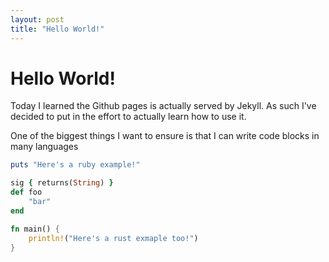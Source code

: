 ```yaml
---
layout: post
title: "Hello World!"
---
```


# Hello World!

Today I learned the Github pages is actually served by Jekyll. As such I've decided to put in the effort to actually learn how to use it.

One of the biggest things I want to ensure is that I can write code blocks in many languages

```ruby
puts "Here's a ruby example!"

sig { returns(String) }
def foo
    "bar"
end
```

```rust
fn main() {
    println!("Here's a rust exmaple too!")
}
```

